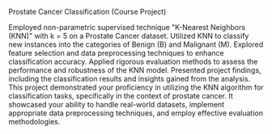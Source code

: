 Prostate Cancer Classification (Course Project)

Employed non-parametric supervised technique "K-Nearest Neighbors (KNN)" with k = 5 on a Prostate Cancer dataset.
Utilized KNN to classify new instances into the categories of Benign (B) and Malignant (M).
Explored feature selection and data preprocessing techniques to enhance classification accuracy.
Applied rigorous evaluation methods to assess the performance and robustness of the KNN model.
Presented project findings, including the classification results and insights gained from the analysis.
This project demonstrated your proficiency in utilizing the KNN algorithm for classification tasks, specifically in the context of prostate cancer. It showcased your ability to handle real-world datasets, implement appropriate data preprocessing techniques, and employ effective evaluation methodologies.
